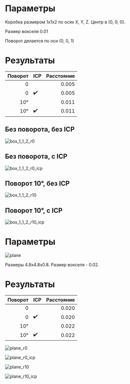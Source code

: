 # Параметры

Коробка размером 1x1x2 по осях X, Y, Z. Центр в (0, 0, 0).

Размер вокселя 0.01

Поворот делается по оси (0, 0, 1)

# Результаты

|  Поворот | ICP                | Расстояние |
|---------:|--------------------|-----------:|
|        0 |                    |      0.005 |
|        0 | :heavy_check_mark: |      0.005 |
| 10&#xb0; |                    |      0.011 |
| 10&#xb0; | :heavy_check_mark: |      0.011 |

## Без поворота, без ICP

![box_1_1_2_r0](static/box_1_1_2_r0.png)

## Без поворота, с ICP

![box_1_1_2_r0_icp](static/box_1_1_2_r0_icp.png)

## Поворот 10&#xb0;, без ICP

![box_1_1_2_r10](static/box_1_1_2_r10.png)

## Поворот 10&#xb0;, с ICP

![box_1_1_2_r10_icp](static/box_1_1_2_r10_icp.png)

# Параметры

![plane](https://ars.els-cdn.com/content/image/1-s2.0-S2214657116300065-gr004_lrg.jpg)

Размеры 4.8x4.8x0.8.
Размер вокселя - 0.02.

# Результаты

|  Поворот | ICP                | Расстояние |
|---------:|--------------------|-----------:|
|        0 |                    |      0.020 |
|        0 | :heavy_check_mark: |      0.020 |
| 10&#xb0; |                    |      0.022 |
| 10&#xb0; | :heavy_check_mark: |      0.022 |

![plane_r0](static/plane_r0.png)

![plane_r0_icp](static/plane_r0_icp.png)

![plane_r10](static/plane_r10.png)

![plane_r10_icp](static/plane_r10_icp.png)
